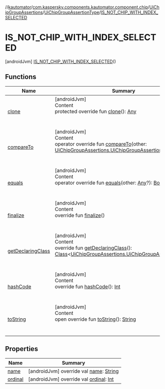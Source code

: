 //[kautomator](../../../../index.md)/[com.kaspersky.components.kautomator.component.chip](../../../index.md)/[UiChipGroupAssertions](../../index.md)/[UiChipGroupAssertionType](../index.md)/[IS_NOT_CHIP_WITH_INDEX_SELECTED](index.md)



# IS_NOT_CHIP_WITH_INDEX_SELECTED  
 [androidJvm] [IS_NOT_CHIP_WITH_INDEX_SELECTED](index.md)()  
  
   


## Functions  
  
|  Name|  Summary| 
|---|---|
| [clone](https://kotlinlang.org/api/latest/jvm/stdlib/kotlin/-enum/clone.html)| [androidJvm]  <br>Content  <br>protected override fun [clone](https://kotlinlang.org/api/latest/jvm/stdlib/kotlin/-enum/clone.html)(): [Any](https://kotlinlang.org/api/latest/jvm/stdlib/kotlin/-any/index.html)  <br><br><br>
| [compareTo](https://kotlinlang.org/api/latest/jvm/stdlib/kotlin/-enum/compare-to.html)| [androidJvm]  <br>Content  <br>operator override fun [compareTo](https://kotlinlang.org/api/latest/jvm/stdlib/kotlin/-enum/compare-to.html)(other: [UiChipGroupAssertions.UiChipGroupAssertionType](../index.md)): [Int](https://kotlinlang.org/api/latest/jvm/stdlib/kotlin/-int/index.html)  <br><br><br>
| [equals](https://kotlinlang.org/api/latest/jvm/stdlib/kotlin/-enum/equals.html)| [androidJvm]  <br>Content  <br>operator override fun [equals](https://kotlinlang.org/api/latest/jvm/stdlib/kotlin/-enum/equals.html)(other: [Any](https://kotlinlang.org/api/latest/jvm/stdlib/kotlin/-any/index.html)?): [Boolean](https://kotlinlang.org/api/latest/jvm/stdlib/kotlin/-boolean/index.html)  <br><br><br>
| [finalize](https://kotlinlang.org/api/latest/jvm/stdlib/kotlin/-enum/finalize.html)| [androidJvm]  <br>Content  <br>override fun [finalize](https://kotlinlang.org/api/latest/jvm/stdlib/kotlin/-enum/finalize.html)()  <br><br><br>
| [getDeclaringClass](https://kotlinlang.org/api/latest/jvm/stdlib/kotlin/-enum/get-declaring-class.html)| [androidJvm]  <br>Content  <br>override fun [getDeclaringClass](https://kotlinlang.org/api/latest/jvm/stdlib/kotlin/-enum/get-declaring-class.html)(): [Class](https://developer.android.com/reference/kotlin/java/lang/Class.html)<[UiChipGroupAssertions.UiChipGroupAssertionType](../index.md)>  <br><br><br>
| [hashCode](https://kotlinlang.org/api/latest/jvm/stdlib/kotlin/-enum/hash-code.html)| [androidJvm]  <br>Content  <br>override fun [hashCode](https://kotlinlang.org/api/latest/jvm/stdlib/kotlin/-enum/hash-code.html)(): [Int](https://kotlinlang.org/api/latest/jvm/stdlib/kotlin/-int/index.html)  <br><br><br>
| [toString](https://kotlinlang.org/api/latest/jvm/stdlib/kotlin/-enum/to-string.html)| [androidJvm]  <br>Content  <br>open override fun [toString](https://kotlinlang.org/api/latest/jvm/stdlib/kotlin/-enum/to-string.html)(): [String](https://kotlinlang.org/api/latest/jvm/stdlib/kotlin/-string/index.html)  <br><br><br>


## Properties  
  
|  Name|  Summary| 
|---|---|
| [name](index.md#com.kaspersky.components.kautomator.component.chip/UiChipGroupAssertions.UiChipGroupAssertionType.IS_NOT_CHIP_WITH_INDEX_SELECTED/name/#/PointingToDeclaration/)|  [androidJvm] override val [name](index.md#com.kaspersky.components.kautomator.component.chip/UiChipGroupAssertions.UiChipGroupAssertionType.IS_NOT_CHIP_WITH_INDEX_SELECTED/name/#/PointingToDeclaration/): [String](https://kotlinlang.org/api/latest/jvm/stdlib/kotlin/-string/index.html)   <br>
| [ordinal](index.md#com.kaspersky.components.kautomator.component.chip/UiChipGroupAssertions.UiChipGroupAssertionType.IS_NOT_CHIP_WITH_INDEX_SELECTED/ordinal/#/PointingToDeclaration/)|  [androidJvm] override val [ordinal](index.md#com.kaspersky.components.kautomator.component.chip/UiChipGroupAssertions.UiChipGroupAssertionType.IS_NOT_CHIP_WITH_INDEX_SELECTED/ordinal/#/PointingToDeclaration/): [Int](https://kotlinlang.org/api/latest/jvm/stdlib/kotlin/-int/index.html)   <br>

